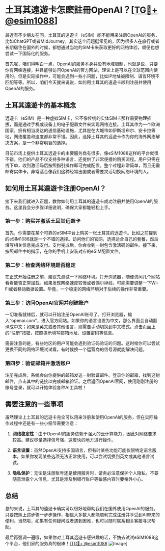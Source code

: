 # 土耳其遠遊卡怎麽註冊OpenAI？[[TG💪+ @esim1088](https://t.me/s/esim1088)]

最近有不少朋友在问，土耳其的遠遊卡（eSIM）能不能用来注册OpenAI的服务，比如ChatGPT或者MidJourney。其实这个问题挺常见的，因为很多人在旅行或者长期居住在国外的时候，都想通过当地的SIM卡来获取更好的网络体验，顺便也想尝试一下国际化的服务。

首先呢，咱们得明白一点，OpenAI的服务本身并没有地域限制，也就是说，只要你有网络连接，并且能够访问OpenAI的官方网站，理论上是可以在全球范围内使用的。但是实际操作中，可能会遇到一些小问题，比如IP地址被限制、语言环境不匹配等等。所以，咱们今天就来说说，如何用土耳其的遠遊卡顺利注册并使用OpenAI的服务。

## 土耳其遠遊卡的基本概念

远遊卡（eSIM）是一种虚拟SIM卡，它不像传统的实体SIM卡那样需要物理插拔，而是通过手机或设备上的电子配置文件来实现网络连接。土耳其作为一个欧洲国家，拥有相当发达的通信基础设施，尤其是在大城市如伊斯坦布尔、安卡拉等地，网络覆盖和速度都非常不错。因此，选择土耳其的远遊卡作为你的海外网络解决方案，是一个非常明智的选择。

目前市场上提供土耳其远遊卡的主要服务商有很多，像eSIM1088这样的平台就很不错。他们的产品不仅支持多种语言，还提供了非常便捷的购买流程。用户只需在线下单，收到激活码后按照指引操作即可完成配置。整个过程非常简单，而且无需邮寄实体卡，非常适合像我们这种经常出国或者需要灵活切换网络环境的人。

## 如何用土耳其遠遊卡注册OpenAI？

接下来我们就进入正题，教你如何用土耳其的遠遊卡成功注册并使用OpenAI的服务。这里我会分步骤详细说明，确保大家都能轻松上手。

### 第一步：购买并激活土耳其远遊卡

首先，你需要在某个可靠的eSIM平台上购买一张土耳其的远遊卡。比如之前提到的eSIM1088就是一个不错的选择。访问他们的官网，选择适合自己的套餐，然后填写相关信息完成支付。支付完成后，你会收到一封包含激活码的邮件。接下来，按照邮件中的指示，在你的手机上安装对应的eSIM配置文件。

### 第二步：检查网络环境是否稳定

在正式开始注册之前，建议先测试一下网络环境。打开浏览器，随便访问几个网站看看能否正常加载。如果发现网络速度较慢或者偶尔掉线，可能需要调整一下Wi-Fi或者移动数据设置。毕竟，一个稳定的网络环境对于后续的操作非常重要。

### 第三步：访问OpenAI官网并创建账户

一切准备就绪后，就可以开始注册OpenAI账号了。打开浏览器，输入“openai.com”，进入官方网站。如果你的语言设置为中文，那么界面会自动翻译成中文；如果是英文或者其他语言，则需要手动切换到中文模式。点击页面上的“注册”按钮，按照提示填写邮箱地址、设置密码等信息。

需要注意的是，有些地区的用户可能会遇到验证码验证的问题。这时候你可以尝试更换不同的网络环境试试看，有时候换一个运营商的信号源就能解决问题。

### 第四步：验证邮箱并激活账户

注册完成后，系统会向你提供的邮箱发送一封验证邮件。登录你的邮箱，找到这封邮件，点击其中的链接以完成邮箱验证。之后返回OpenAI官网，使用刚刚注册的账号登录，就可以开始体验各种AI工具啦！

## 需要注意的一些事项

虽然理论上土耳其的远遊卡完全可以用来注册和使用OpenAI的服务，但在实际操作过程中还是有一些小细节需要注意：

1. **网络稳定性**：由于OpenAI的服务依赖于强大的云计算能力，因此对网络要求较高。建议尽量选择信号强、速度快的地方进行操作。
   
2. **语言设置**：虽然OpenAI支持多国语言，但有时某些功能可能仅限特定语言版本。如果你发现某些选项无法正常使用，可以尝试切换到英文或其他语言试试。

3. **隐私保护**：无论是注册账号还是使用服务时，请务必注意保护个人隐私。不要随意泄露个人信息，尤其是涉及到银行账户等敏感内容时要格外小心。

## 总结

总的来说，土耳其的遠遊卡确实可以很好地帮助我们在国外使用OpenAI的服务。只要按照上述步骤一步步操作，相信大多数人都能顺利完成注册并享受到AI带来的便利。当然啦，如果有任何疑问或者遇到困难，也可以随时联系相关客服寻求帮助。

最后再强调一遍哦，如果你对土耳其远遊卡感兴趣的话，不妨去试试eSIM1088这个平台，他们家的服务真的很棒！[[TG💪+ @esim1088](https://t.me/s/esim1088) ![Image](https://i.postimg.cc/4NQfJmqS/Snipaste-2025-05-13-00-14-12.png)]